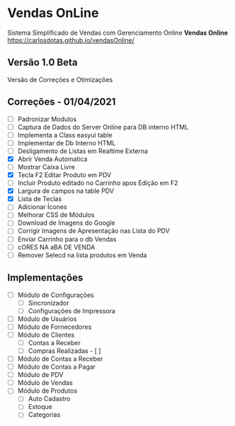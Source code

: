 # Vendas OnLine

Sistema Simplificado de Vendas com Gerenciamento Online **Vendas Online**
https://carlosdotas.github.io/vendasOnline/

## Versão 1.0 Beta 
Versão de Correções e Otimizações
## Correções - 01/04/2021 
 - [ ] Padronizar Modulos
 - [ ] Captura de Dados do Server Online para DB interno HTML
 - [ ] Implementa a Class easyui table
 - [ ] Implementar de Db Interno HTML
 - [ ] Desligamento de Listas em Realtime Externa
 - [x] Abrir Venda Automatica
 - [ ] Mostrar Caixa Livre
 - [x] Tecla F2 Editar Produto em PDV
 - [ ] Incluir Produto editado no Carrinho apos Edição em F2
 - [x] Largura de campos na table PDV
 - [x] Lista de Teclas
 - [ ] Adicionar Ícones
 - [ ] Melhorar CSS de Módulos
 - [ ] Download de Imagens do Google
 - [ ] Corrigir Imagens de Apresentação nas Lista do PDV
 - [ ] Enviar Carrinho para o db Vendas
 - [ ] cORES NA aBA DE VENDA
 - [ ] Remover Selecd na lista produtos em Venda
 
## Implementações
 - [ ] Módulo de Configurações
 	 - [ ] Sincronizador
 	 - [ ] Configurações de Impressora
 - [ ] Módulo de Usuários
 - [ ] Módulo  de Fornecedores
 - [ ] Módulo de Clientes
	 - [ ] Contas a Receber
	 - [ ] Compras Realizadas - [ ] 
 - [ ] Módulo  de Contas a Receber
 - [ ] Módulo de Contas a Pagar
 - [ ] Módulo de PDV
 - [ ] Módulo de Vendas
 - [ ] Módulo de Produtos
	 - [ ] Auto Cadastro
	 - [ ] Estoque
	 - [ ] Categorias

```
